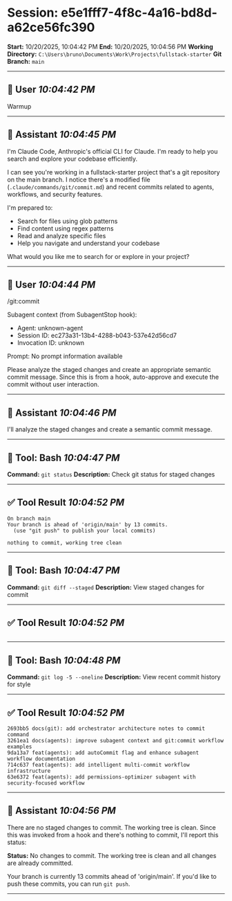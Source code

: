 # Session: e5e1fff7-4f8c-4a16-bd8d-a62ce56fc390

**Start:** 10/20/2025, 10:04:42 PM
**End:** 10/20/2025, 10:04:56 PM
**Working Directory:** `C:\Users\bruno\Documents\Work\Projects\fullstack-starter`
**Git Branch:** `main`

---

## 👤 User _10:04:42 PM_

Warmup

---

## 🤖 Assistant _10:04:45 PM_

I'm Claude Code, Anthropic's official CLI for Claude. I'm ready to help you search and explore your codebase efficiently.

I can see you're working in a fullstack-starter project that's a git repository on the main branch. I notice there's a modified file (`.claude/commands/git/commit.md`) and recent commits related to agents, workflows, and security features.

I'm prepared to:
- Search for files using glob patterns
- Find content using regex patterns
- Read and analyze specific files
- Help you navigate and understand your codebase

What would you like me to search for or explore in your project?

---

## 👤 User _10:04:44 PM_

/git:commit

Subagent context (from SubagentStop hook):
- Agent: unknown-agent
- Session ID: ec273a31-13b4-4288-b043-537e42d56cd7
- Invocation ID: unknown

Prompt:
No prompt information available

Please analyze the staged changes and create an appropriate semantic commit message.
Since this is from a hook, auto-approve and execute the commit without user interaction.

---

## 🤖 Assistant _10:04:46 PM_

I'll analyze the staged changes and create a semantic commit message.

---

## 🔧 Tool: Bash _10:04:47 PM_

**Command:** `git status`
**Description:** Check git status for staged changes

---

## ✅ Tool Result _10:04:52 PM_

```
On branch main
Your branch is ahead of 'origin/main' by 13 commits.
  (use "git push" to publish your local commits)

nothing to commit, working tree clean
```

---

## 🔧 Tool: Bash _10:04:47 PM_

**Command:** `git diff --staged`
**Description:** View staged changes for commit

---

## ✅ Tool Result _10:04:52 PM_

```

```

---

## 🔧 Tool: Bash _10:04:48 PM_

**Command:** `git log -5 --oneline`
**Description:** View recent commit history for style

---

## ✅ Tool Result _10:04:52 PM_

```
2693bb5 docs(git): add orchestrator architecture notes to commit command
3261ea1 docs(agents): improve subagent context and git:commit workflow examples
9da13a7 feat(agents): add autoCommit flag and enhance subagent workflow documentation
714c637 feat(agents): add intelligent multi-commit workflow infrastructure
63e6372 feat(agents): add permissions-optimizer subagent with security-focused workflow
```

---

## 🤖 Assistant _10:04:56 PM_

There are no staged changes to commit. The working tree is clean. Since this was invoked from a hook and there's nothing to commit, I'll report this status:

**Status:** No changes to commit. The working tree is clean and all changes are already committed.

Your branch is currently 13 commits ahead of 'origin/main'. If you'd like to push these commits, you can run `git push`.

---

